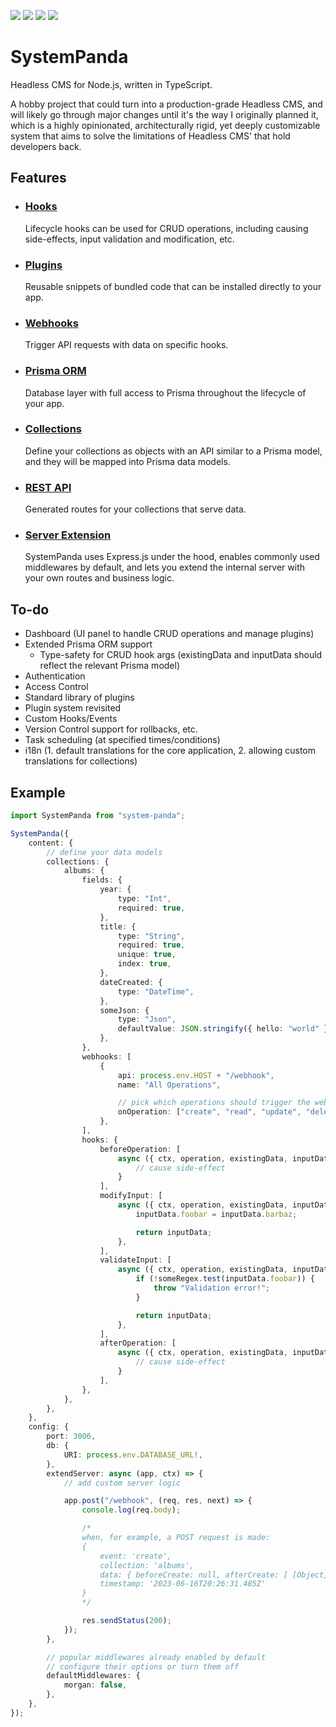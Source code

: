 ![](https://img.shields.io/npm/v/system-panda?style=for-the-badge)
![](https://img.shields.io/npm/dt/system-panda?style=for-the-badge)
![](https://img.shields.io/github/last-commit/serhankileci/system-panda?style=for-the-badge)
![](https://img.shields.io/github/license/serhankileci/system-panda?style=for-the-badge)

# **SystemPanda**
Headless CMS for Node.js, written in TypeScript.

A hobby project that could turn into a production-grade Headless CMS, and will likely go through major changes until it's the way I originally planned it, which is a highly opinionated, architecturally rigid, yet deeply customizable system that aims to solve the limitations of Headless CMS' that hold developers back.

## **Features**
- ### [**Hooks**](https://github.com/serhankileci/system-panda/blob/main/docs/hooks.md)
	Lifecycle hooks can be used for CRUD operations, including causing side-effects, input validation and modification, etc.
- ### [**Plugins**](https://github.com/serhankileci/system-panda/blob/main/docs/plugins.md)
	Reusable snippets of bundled code that can be installed directly to your app.
- ### [**Webhooks**](https://github.com/serhankileci/system-panda/blob/main/docs/webhooks.md)
	Trigger API requests with data on specific hooks.
- ### [**Prisma ORM**](https://github.com/serhankileci/system-panda/blob/main/docs/prisma-orm.md)
	Database layer with full access to Prisma throughout the lifecycle of your app.
- ### [**Collections**](https://github.com/serhankileci/system-panda/blob/main/docs/collections.md)
	Define your collections as objects with an API similar to a Prisma model, and they will be mapped into Prisma data models.
- ### [**REST API**](https://github.com/serhankileci/system-panda/blob/main/docs/rest-api.md)
	Generated routes for your collections that serve data.
- ### [**Server Extension**](https://github.com/serhankileci/system-panda/blob/main/docs/server-extension.md)
	SystemPanda uses Express.js under the hood, enables commonly used middlewares by default, and lets you extend the internal server with your own routes and business logic.

## **To-do**
- Dashboard (UI panel to handle CRUD operations and manage plugins)
- Extended Prisma ORM support
	- Type-safety for CRUD hook args (existingData and inputData should reflect the relevant Prisma model)
- Authentication
- Access Control
- Standard library of plugins
- Plugin system revisited
- Custom Hooks/Events
- Version Control support for rollbacks, etc.
- Task scheduling (at specified times/conditions)
- i18n (1. default translations for the core application, 2. allowing custom translations for collections)

## **Example**
```ts
import SystemPanda from "system-panda";

SystemPanda({
	content: {
		// define your data models
		collections: {
			albums: {
				fields: {
					year: {
						type: "Int",
						required: true,
					},
					title: {
						type: "String",
						required: true,
						unique: true,
						index: true,
					},
					dateCreated: {
						type: "DateTime",
					},
					someJson: {
						type: "Json",
						defaultValue: JSON.stringify({ hello: "world" }),
					},
				},
				webhooks: [
					{
						api: process.env.HOST + "/webhook",
						name: "All Operations",

						// pick which operations should trigger the webhook
						onOperation: ["create", "read", "update", "delete"],
					},
				],
				hooks: {
					beforeOperation: [
						async ({ ctx, operation, existingData, inputData }) => {
							// cause side-effect
						}
					],
					modifyInput: [
						async ({ ctx, operation, existingData, inputData }) => {
							inputData.foobar = inputData.barbaz;

							return inputData;
						},
					],
					validateInput: [
						async ({ ctx, operation, existingData, inputData }) => {
							if (!someRegex.test(inputData.foobar)) {
								throw "Validation error!";
							}

							return inputData;
						},
					],
					afterOperation: [
						async ({ ctx, operation, existingData, inputData }) => {
							// cause side-effect
						}
					],
				},
			},
		},
	},
	config: {
		port: 3006,
		db: {
			URI: process.env.DATABASE_URL!,
		},
		extendServer: async (app, ctx) => {
			// add custom server logic

			app.post("/webhook", (req, res, next) => {
				console.log(req.body);

				/*
				when, for example, a POST request is made:
				{
					event: 'create',
					collection: 'albums',
					data: { beforeCreate: null, afterCreate: [ [Object] ] },
					timestamp: '2023-06-16T20:26:31.485Z'
				}
				*/

				res.sendStatus(200);
			});
		},

		// popular middlewares already enabled by default
		// configure their options or turn them off
		defaultMiddlewares: {
			morgan: false,
		},
	},
});
```
